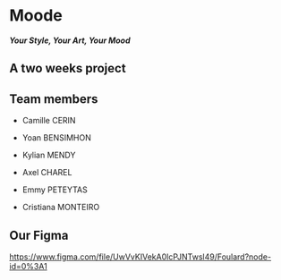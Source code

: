 # Moode
__*Your Style, Your Art, Your Mood*__

## A two weeks project

## Team members

- Camille CERIN

- Yoan BENSIMHON

- Kylian MENDY

- Axel CHAREL

- Emmy PETEYTAS

- Cristiana MONTEIRO

## Our Figma 
https://www.figma.com/file/UwVvKIVekA0lcPJNTwsl49/Foulard?node-id=0%3A1
